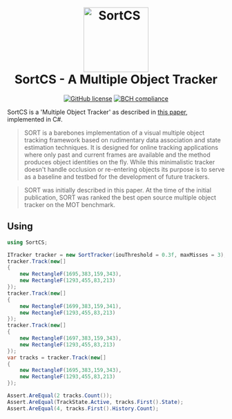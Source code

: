 <h1 align="center">

<img src="https://raw.githubusercontent.com/keesschollaart81/SortCS/main/resources/logo.png" width="150" alt="SortCS"/>
<br/>
SortCS - A Multiple Object Tracker
</h1>

<div align="center">
    
[![GitHub license](https://img.shields.io/badge/license-GNU-blue.svg)](https://github.com/keesschollaart81/SortCS/blob/master/LICENSE)
[![BCH compliance](https://bettercodehub.com/edge/badge/keesschollaart81/SortCS?branch=main)](https://bettercodehub.com/)

</div> 

SortCS is a 'Multiple Object Tracker' as described in [this paper](https://arxiv.org/abs/1602.00763), implemented in C#.

> SORT is a barebones implementation of a visual multiple object tracking framework based on rudimentary data association and state estimation techniques. It is designed for online tracking applications where only past and current frames are available and the method produces object identities on the fly. While this minimalistic tracker doesn't handle occlusion or re-entering objects its purpose is to serve as a baseline and testbed for the development of future trackers.

> SORT was initially described in this paper. At the time of the initial publication, SORT was ranked the best open source multiple object tracker on the MOT benchmark.

## Using

```cs
using SortCS;

ITracker tracker = new SortTracker(iouThreshold = 0.3f, maxMisses = 3);
tracker.Track(new[]
{
    new RectangleF(1695,383,159,343),
    new RectangleF(1293,455,83,213)
});
tracker.Track(new[]
{
    new RectangleF(1699,383,159,341),
    new RectangleF(1293,455,83,213)
});
tracker.Track(new[]
{
    new RectangleF(1697,383,159,343),
    new RectangleF(1293,455,83,213)
});
var tracks = tracker.Track(new[]
{
    new RectangleF(1695,383,159,343),
    new RectangleF(1293,455,83,213)
});

Assert.AreEqual(2 tracks.Count());
Assert.AreEqual(TrackState.Active, tracks.First().State);
Assert.AreEqual(4, tracks.First().History.Count);

```

